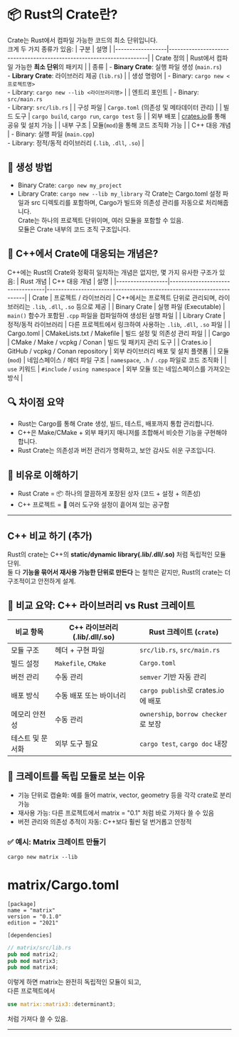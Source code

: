 # 📦 Rust의 Crate란?
Crate는 Rust에서 컴파일 가능한 코드의 최소 단위입니다.  
크게 두 가지 종류가 있음:
| 구분             | 설명                                                                 |
|------------------|----------------------------------------------------------------------|
| Crate 정의        | Rust에서 컴파일 가능한 **최소 단위**의 패키지                         |
| 종류              | - **Binary Crate**: 실행 파일 생성 (`main.rs`) <br> - **Library Crate**: 라이브러리 제공 (`lib.rs`) |
| 생성 명령어       | - Binary: `cargo new <프로젝트명>` <br> - Library: `cargo new --lib <라이브러리명>` |
| 엔트리 포인트     | - Binary: `src/main.rs` <br> - Library: `src/lib.rs`                 |
| 구성 파일         | `Cargo.toml` (의존성 및 메타데이터 관리)                             |
| 빌드 도구         | `cargo build`, `cargo run`, `cargo test` 등                          |
| 외부 배포         | [crates.io](https://crates.io)를 통해 공유 및 설치 가능               |
| 내부 구조         | 모듈(`mod`)을 통해 코드 조직화 가능                                   |
| C++ 대응 개념     | - Binary: 실행 파일 (`main.cpp`) <br> - Library: 정적/동적 라이브러리 (`.lib`, `.dll`, `.so`) |

## 🔧 생성 방법
- Binary Crate: `cargo new my_project`
- Library Crate: `cargo new --lib my_library`
각 Crate는 Cargo.toml 설정 파일과 src 디렉토리를 포함하며, Cargo가 빌드와 의존성 관리를 자동으로 처리해줍니다.  
Crate는 하나의 프로젝트 단위이며, 여러 모듈을 포함할 수 있음.  
모듈은 Crate 내부의 코드 조직 구조입니다.  


## 🧩 C++에서 Crate에 대응되는 개념은?
C++에는 Rust의 Crate와 정확히 일치하는 개념은 없지만, 몇 가지 유사한 구조가 있음:
| Rust 개념         | C++ 대응 개념                     | 설명                                                                 |
|------------------|----------------------------------|----------------------------------------------------------------------|
| Crate            | 프로젝트 / 라이브러리             | C++에서는 프로젝트 단위로 관리되며, 라이브러리는 `.lib`, `.dll`, `.so` 등으로 제공 |
| Binary Crate     | 실행 파일 (Executable)            | `main()` 함수가 포함된 `.cpp` 파일을 컴파일하여 생성된 실행 파일           |
| Library Crate    | 정적/동적 라이브러리              | 다른 프로젝트에서 링크하여 사용하는 `.lib`, `.dll`, `.so` 파일             |
| Cargo.toml       | CMakeLists.txt / Makefile         | 빌드 설정 및 의존성 관리 파일                                          |
| Cargo            | CMake / Make / vcpkg / Conan      | 빌드 및 패키지 관리 도구                                              |
| Crates.io        | GitHub / vcpkg / Conan repository | 외부 라이브러리 배포 및 설치 플랫폼                                    |
| 모듈 (`mod`)     | 네임스페이스 / 헤더 파일 구조     | `namespace`, `.h` / `.cpp` 파일로 코드 조직화                          |
| `use` 키워드     | `#include` / `using namespace`    | 외부 모듈 또는 네임스페이스를 가져오는 방식                            |


## 🔍 차이점 요약
- Rust는 Cargo를 통해 Crate 생성, 빌드, 테스트, 배포까지 통합 관리합니다.
- C++은 Make/CMake + 외부 패키지 매니저를 조합해서 비슷한 기능을 구현해야 합니다.
- Rust Crate는 의존성과 버전 관리가 명확하고, 보안 감사도 쉬운 구조입니다.

## 🧠 비유로 이해하기
- Rust Crate = 📦 하나의 깔끔하게 포장된 상자 (코드 + 설정 + 의존성)
- C++ 프로젝트 = 🧰 여러 도구와 설정이 흩어져 있는 공구함

---

## C++ 비교 하기 (추가)
Rust의 crate는 C++의 **static/dynamic library(.lib/.dll/.so)** 처럼 독립적인 모듈 단위.  
둘 다 **기능을 묶어서 재사용 가능한 단위로 만든다** 는 철학은 같지만, Rust의 crate는 더 구조적이고 안전하게 설계.

## 🧱 비교 요약: C++ 라이브러리 vs Rust 크레이트
| 비교 항목 | C++ 라이브러리 (.lib/.dll/.so) | Rust 크레이트 (`crate`)                     |
|---------------------------------------------|-------------------------------|---------------------------------------------|
| 모듈 구조                                   | 헤더 + 구현 파일              | `src/lib.rs`, `src/main.rs`                |
| 빌드 설정                                   | `Makefile`, `CMake`           | `Cargo.toml`                                |
| 버전 관리                                   | 수동 관리                     | `semver` 기반 자동 관리                    |
| 배포 방식                                   | 수동 배포 또는 바이너리       | `cargo publish`로 crates.io에 배포         |
| 메모리 안전성                               | 수동 관리                     | `ownership`, `borrow checker`로 보장       |
| 테스트 및 문서화                            | 외부 도구 필요                | `cargo test`, `cargo doc` 내장             |

## 🧠 크레이트를 독립 모듈로 보는 이유
- 기능 단위로 캡슐화: 예를 들어 matrix, vector, geometry 등을 각각 crate로 분리 가능
- 재사용 가능: 다른 프로젝트에서 matrix = "0.1" 처럼 바로 가져다 쓸 수 있음
- 버전 관리와 의존성 추적이 자동: C++보다 훨씬 덜 번거롭고 안정적

### ✅ 예시: Matrix 크레이트 만들기
```
cargo new matrix --lib
```

# matrix/Cargo.toml
```
[package]
name = "matrix"
version = "0.1.0"
edition = "2021"

[dependencies]
```

```rust
// matrix/src/lib.rs
pub mod matrix2;
pub mod matrix3;
pub mod matrix4;
```

이렇게 하면 matrix는 완전히 독립적인 모듈이 되고,  
다른 프로젝트에서 
```rust
use matrix::matrix3::determinant3;
```
처럼 가져다 쓸 수 있음.

---


